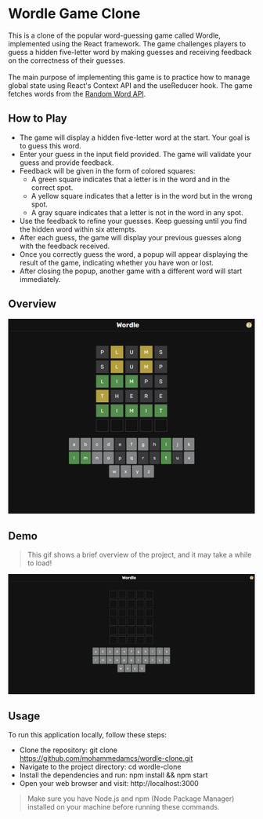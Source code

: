 # Wordle Game Clone
This is a clone of the popular word-guessing game called Wordle, implemented using the React framework. 
The game challenges players to guess a hidden five-letter word by making guesses 
and receiving feedback on the correctness of their guesses. <br/> <br/>
The main purpose of implementing this game is to practice how to manage global state using React's Context API and the useReducer hook. 
The game fetches words from the [Random Word API](https://random-word-api.herokuapp.com/).

## How to Play
 - The game will display a hidden five-letter word at the start. Your goal is to guess this word.
 - Enter your guess in the input field provided. The game will validate your guess and provide feedback.
 - Feedback will be given in the form of colored squares:
     - A green square indicates that a letter is in the word and in the correct spot.
     - A yellow square indicates that a letter is in the word but in the wrong spot.
     - A gray square indicates that a letter  is not in the word in any spot.
 - Use the feedback to refine your guesses. Keep guessing until you find the hidden word within six attempts.
 - After each guess, the game will display your previous guesses along with the feedback received.
 - Once you correctly guess the word, a popup will appear displaying the result of the game, indicating whether you have won or lost.
 - After closing the popup, another game with a different word will start immediately.

## Overview
<img src ="./screenShots/wordle-clone-overview.png">

## Demo
> This gif shows a brief overview of the project, and it may take a while to load!
<img src ="./screenShots/wordle-clone-demo.gif">

## Usage
To run this application locally, follow these steps:

- Clone the repository: git clone https://github.com/mohammedamcs/wordle-clone.git
- Navigate to the project directory: cd wordle-clone
- Install the dependencies and run: npm install && npm start
- Open your web browser and visit: http://localhost:3000
> Make sure you have Node.js and npm (Node Package Manager) installed on your machine before running these commands.

